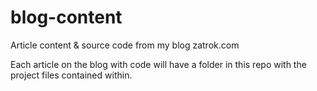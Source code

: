 # blog-content
Article content &amp; source code from my blog zatrok.com

Each article on the blog with code will have a folder in this repo with the project files contained within.
